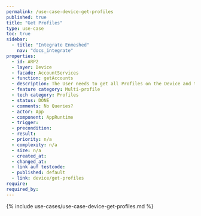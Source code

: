 ```yaml
---
permalink: /use-case-device-get-profiles
published: true
title: "Get Profiles"
type: use-case
toc: true
sidebar:
  - title: "Integrate Enmeshed"
    nav: "docs_integrate"
properties:
  - id: ARP2
  - layer: Device
  - facade: AccountServices
  - function: getAccounts
  - description: The User needs to get all Profiles on the Device and their metadata.
  - feature category: Multi-profile
  - tech category: Profiles
  - status: DONE
  - comments: No Queries?
  - actor: App
  - component: AppRuntime
  - trigger:
  - precondition:
  - result:
  - priority: n/a
  - complexity: n/a
  - size: n/a
  - created_at:
  - changed_at:
  - link auf testcode:
  - published: default
  - link: device/get-profiles
require:
required_by:
---
```


{% include use-cases/use-case-device-get-profiles.md %}
